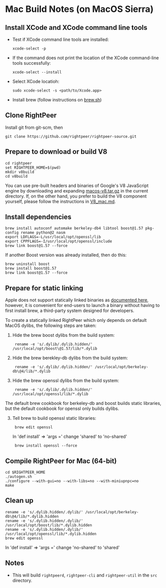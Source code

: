 # Mac Build Notes (on MacOS Sierra)

## Install XCode and XCode command line tools

-   Test if XCode command line tools are installed:
        
        xcode-select -p
        
-   If the command does not print the location of the XCode command-line tools successfully:

        xcode-select --install
        
-   Select XCode locatioh:

        sudo xcode-select -s <path/to/Xcode.app>

-   Install brew (follow instructions on [brew.sh](https://brew.sh/))

## Clone RightPeer
Install git from git-scm, then

    git clone https://github.com/rightpeer/rightpeer-source.git


## Prepare to download or build V8

    cd rightpeer
    set RIGHTPEER_HOME=$(pwd)
    mkdir v8build
    cd v8build

    
You can use pre-built headers and binaries of Google's V8 JavaScript engine by downloading and expanding [macos-v8.tar.gz](https://github.com/rightpeer/rightpeer-binaries/raw/master/macos-v8.tar.gz) in the current directory. If, on the other hand, you prefer to build the V8 component yourself, please follow the instructions in [V8_mac.md](/V8_mac.md/).

## Install dependencies

    brew install autoconf automake berkeley-db4 libtool boost@1.57 pkg-config rename python@2 nasm
    export LDFLAGS=-L/usr/local/opt/openssl/lib
    export CPPFLAGS=-I/usr/local/opt/openssl/include
    brew link boost@1.57 --force

If another Boost version was already installed, then do this:

    brew uninstall boost
    brew install boost@1.57
    brew link boost@1.57 --force

## Prepare for static linking

Apple does not support statically linked binaries as [documented here](https://developer.apple.com/library/content/qa/qa1118/_index.html), however, it is convenient for end-users to launch a binary without having to first install brew, a third-party system designed for developers.

To create a statically linked RightPeer which only depends on default MacOS dylibs, the following steps are taken:

1. Hide the brew boost dylibs from the build system:

        rename -e 's/.dylib/.dylib.hidden/' /usr/local/opt/boost\@1.57/lib/*.dylib

2. Hide the brew berekley-db dylibs from the build system:

        rename -e 's/.dylib/.dylib.hidden/' /usr/local/opt/berkeley-db\@4/lib/*.dylib

3. Hide the brew openssl dylibs from the build system:

        rename -e 's/.dylib/.dylib.hidden/' /usr/local/opt/openssl/lib/*.dylib

The default brew cookbook for berkeley-db and boost builds static libraries, but the default cookbook for openssl only builds dylibs.

3. Tell brew to build openssl static libraries:

        brew edit openssl
        
    In 'def install' => 'args =' change 'shared' to 'no-shared'
    
        brew install openssl --force
<!--
        export LDFLAGS=-L/usr/local/opt/openssl/lib
        export CPPFLAGS=-I/usr/local/opt/openssl/include
-->

## Compile RightPeer for Mac (64-bit)

    cd $RIGHTPEER_HOME
    ./autogen.sh
    ./configure --with-gui=no --with-libs=no --with-miniupnpc=no
    make

## Clean up

    rename -e 's/.dylib.hidden/.dylib/' /usr/local/opt/berkeley-db\@4/lib/*.dylib.hidden
    rename -e 's/.dylib.hidden/.dylib/' /usr/local/opt/boost/lib/*.dylib.hidden
    rename -e 's/.dylib.hidden/.dylib/' /usr/local/opt/openssl/lib/*.dylib.hidden
    brew edit openssl
    
In 'def install' => 'args =' change 'no-shared' to 'shared'

## Notes

* This will build `rightpeerd`, `rightpeer-cli` and `rightpeer-util` in the `src` directory.
